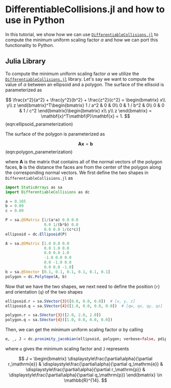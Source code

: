 # DifferentiableCollisions.jl and how to use in Python

In this tutorial, we show how we can use [`DifferentiableCollisions.jl`](https://github.com/kevin-tracy/DifferentiableCollisions.jl) to compute the minimum uniform scaling factor $\alpha$ and how we can port this functionality to Python.

## Julia Library

To compute the minimum uniform scaling factor $\alpha$ we utilize the [`DifferentiableCollisions.jl`](https://github.com/kevin-tracy/DifferentiableCollisions.jl) library. Let's say we want to compute the value of $\alpha$ between an ellipsoid and a polygon. The surface of the ellisoid is parameterized as

$$
\frac{x^2}{a^2} + \frac{y^2}{b^2} + \frac{z^2}{c^2} = \begin{bmatrix}
    x\\
    y\\
    z
\end{bmatrix}^T\begin{bmatrix}
    1 / a^2 & 0 & 0\\
    0 & 1 / b^2 & 0\\
    0 & 0 & 1 / c^2
\end{bmatrix}\begin{bmatrix}
    x\\
    y\\
    z
\end{bmatrix} = \mathbf{x}^T\mathbf{P}\mathbf{x} = 1.
$$(eqn:ellipsoid_parameterization)

The surface of the polygon is parameterized as

$$
    \mathbf{A}\mathbf{x} = \mathbf{b}
$$(eqn:polygon_parameterization)

where $\mathbf{A}$ is the matrix that contains all of the normal vectors of the polygon faces, $\mathbf{b}$ is the distance the faces are from the center of the polygon along the corresponding normal vectors. We first define the two shapes in `DifferentiableCollisions.jl` as

```julia
import StaticArrays as sa
import DifferentiableCollisions as dc

a = 0.165
b = 0.09
c = 0.09

P = sa.@SMatrix [1/(a*a) 0.0 0.0
                 0.0 1/(b*b) 0.0
                 0.0 0.0 1/(c*c)]
ellipsoid = dc.Ellipsoid(P)

A = sa.@SMatrix [1.0 0.0 0.0
                 0.0 1.0 0.0
                 0.0 0.0 1.0
                 -1.0 0.0 0.0
                 0.0 -1.0 0.0
                 0.0 0.0 -1.0]
b = sa.@SVector [0.1, 0.1, 0.1, 0.1, 0.1, 0.1]
polygon = dc.Polytope(A, b)
```

Now that we have the two shapes, we next need to define the position (`r`) and orientation (`q`) of the two shapes

```julia
ellipsoid.r = sa.SVector{3}([0.0, 0.0, 0.0])  # [x, y, z]
ellipsoid.q = sa.SVector{4}([1.0, 0.0, 0.0, 0.0])  # [qw, qx, qy, qz]

polygon.r = sa.SVector{3}([2.0, 2.0, 2.0])
polygon.q = sa.SVector{4}([1.0, 0.0, 0.0, 0.0])
```

Then, we can get the minimum uniform scaling factor $\alpha$ by calling

```julia
α, _, J = dc.proximity_jacobian(ellipsoid, polygon; verbose=false, pdip_tol=1e-6)
```

where `α` gives the minimum scaling factor and `J` represents

$$
    J = \begin{bmatrix}
        \displaystyle\frac{\partial\alpha}{\partial r_\mathrm{e}} & 
        \displaystyle\frac{\partial\alpha}{\partial q_\mathrm{e}} & 
        \displaystyle\frac{\partial\alpha}{\partial r_\mathrm{p}} & 
        \displaystyle\frac{\partial\alpha}{\partial q_\mathrm{p}}
    \end{bmatrix} \in \mathbb{R}^{14}.
$$
